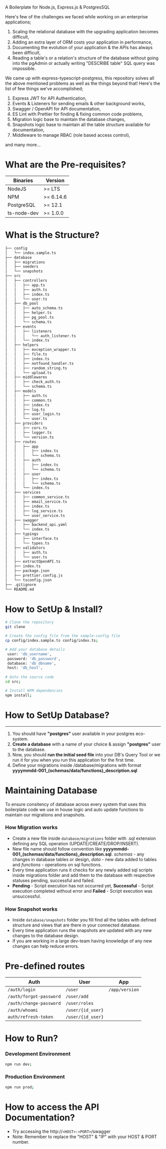 A Boilerplate for Node.js, Express.js & PostgresSQL

Here's few of the challenges we faced while working on an enterprise applications;

1. Scaling the relational database with the upgrading application becomes difficult,
2. Adding an extra layer of ORM costs your application in performance,
3. Documenting the evolution of your application & the APIs has always been difficult,
4. Reading a table's or a relation's structure of the database without going into the pgAdmin or actually writing "DESCRIBE table" SQL query was impossible.

We came up with express-typescript-postgress, this repository solves all the above mentioned problems as well as the things beyond that! Here's the list of few things we've accomplished;

1. Express JWT for API Authentication,
2. Events & Listeners for sending emails & other background works,
3. Swagger / OpenAPI for API documentation,
4. ES Lint with Prettier for finding & fixing common code problems,
5. Migration logic base to maintain the database changes,
6. Snapshots logic base to maintain all the table structure available for documentation,
7. Middleware to manage RBAC (role based access control),

and many more...

# What are the Pre-requisites?

Binaries      | Version
------------- | -------------
NodeJS        | >= LTS
NPM           | >= 6.14.6
PostgreSQL    | >= 12.1
ts-node-dev   | >= 1.0.0

# What is the Structure?

```bash
├── config
│   └── index.sample.ts
├── database
│   ├── migrations
│   ├── seeders
│   └── snapshots
├── src
│   ├── controllers
│   │   ├── app.ts
│   │   ├── auth.ts
│   │   ├── index.ts
│   │   └── user.ts
│   ├── db_pool
│   │   ├── auto_schema.ts
│   │   ├── helper.ts
│   │   ├── pg_pool.ts
│   │   └── schema.ts
│   ├── events
│   │   ├── listeners
│   │   │   └── auth_listener.ts
│   │   └── index.ts
│   ├── helpers
│   │   ├── exception_wrapper.ts
│   │   ├── file.ts
│   │   ├── index.ts
│   │   ├── notfound_handler.ts
│   │   ├── random_string.ts
│   │   └── upload.ts
│   ├── middlewares
│   │   ├── check_auth.ts
│   │   └── schema.ts
│   ├── models
│   │   ├── auth.ts
│   │   ├── common.ts
│   │   ├── index.ts
│   │   ├── log.ts
│   │   ├── user_login.ts
│   │   └── user.ts
│   ├── providers
│   │   ├── cors.ts
│   │   ├── logger.ts
│   │   └── version.ts
│   ├── routes
│   │   ├── app
│   │   │   ├── index.ts
│   │   │   └── schema.ts
│   │   ├── auth
│   │   │   ├── index.ts
│   │   │   └── schema.ts
│   │   ├── user
│   │   │   ├── index.ts
│   │   │   └── schema.ts
│   │   └── index.ts
│   ├── services
│   │   ├── common_service.ts
│   │   ├── email_service.ts
│   │   ├── index.ts
│   │   ├── log_service.ts
│   │   └── user_service.ts
│   ├── swagger
│   │   ├── backend_api.yaml
│   │   └── index.ts
│   ├── typings
│   │   ├── interface.ts
│   │   └── types.ts
│   ├── validators
│   │   ├── auth.ts
│   │   └── user.ts
│   ├── extractOpenAPI.ts
│   ├── index.ts
│   ├── package.json
│   ├── prettier.config.js
│   └── tsconfig.json
├── .gitignore
└── README.md
```

# How to SetUp & Install?

```sh
# Clone the repository
git clone 

# Create the config file from the sample-config file
cp config/index.sample.ts config/index.ts;

# Add your database details
 user: 'db_username',
 password: 'db_password',
 database: 'db_dbname',
 host: 'db_host',
  
# Goto the source code
cd src;

# Install NPM dependencies
npm install;
```

# How to SetUp Database?

---

1. You should have **"postgres"** user available in your postgres eco-system.
2. **Create a database** with a name of your choice & assign **"postgres"** user to the database.
3. Now, you should **run the initial seed file** into your DB's Query Tool or we run it for you when you run this application for the first time.
4. Define your migrations inside /database/migrations with format **yyyymmdd-001_(schemas/data/functions)_description.sql**

# Maintaining Database

To ensure consitency of database across every system that uses this boilerplate code we use in house logic and auto update functions to maintain our migrations and snapshots.

 ### How Migration works

- Create a new file inside `database/migrations` folder with .sql extension defining any SQL operation (UPDATE/CREATE/DROP/INSERT).
- New file name should follow convention like **yyyymmdd-001_(schemas/data/functions)_description.sql**. *schemas* - any changes in database tables or design, *data* - new data added to tables and *functions* - operations on sql functions.
- Every time application runs it checks for any newly added sql scripts inside migrations folder and add them to the database with respective statuses pending, successful and failed.
- **Pending** - Script execution has not occurred yet, **Successful** - Script execution completed without error and **Failed** - Script execution was unsuccessful.

### How Snapshot works

- Inside `database/snapshots` folder you fill find all the tables with defined structure and views that are there in your connected database.
- Every time application runs the snapshots are updated with any new changes to the database design.
- If you are working in a large dev-team having knowledge of any new changes can help reduce errors.

# Pre-defined routes

| Auth                      | User             | App           |
| ------------------------- | -----------------| ------------- |
|`/auth/login`              |`/user`           | `/app/version`|
|`/auth/forgot-password`    |`/user/add`       |               |
|`/auth/change-password`    |`/user/roles`     |               |
|`/auth/whoami`             |`/user/{id_user}` |               |
|`auth/refresh-token`       |`/user/{id_user}` |               |

# How to Run?

### Development Environment

```sh
npm run dev;
```

### Production Environment

```sh
npm run prod;
```

# How to access the API Documentation?

- Try accessing the http://`<HOST>:<PORT>`/swagger
- Note: Remember to replace the "HOST" & "IP" with your HOST & PORT number.
